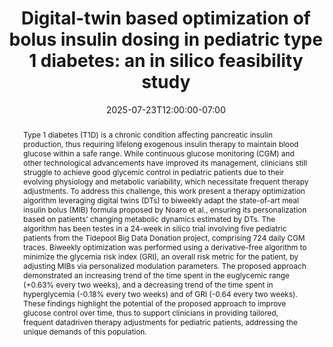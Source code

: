---
# Documentation: https://wowchemy.com/docs/managing-content/

title: "Digital-twin based optimization of bolus insulin dosing in pediatric type 1 diabetes: an in silico feasibility study"
event: EMIL Summer'25 Seminars
event_url:
location: Online (Zoom)
address:
  street:
  city:
  region:
  postcode:
  country:
summary:  This paper proposes DT-based MIB optimization framework to assist clinicians during routine visits with pediatric T1D patients by optimizing insulin therapy on a biweekly basis

abstract: "Type 1 diabetes (T1D) is a chronic condition affecting pancreatic insulin production, thus requiring lifelong exogenous insulin therapy to maintain blood glucose within a safe range. While continuous glucose monitoring (CGM) and other technological advancements have improved its management, clinicians still struggle to achieve good glycemic control in pediatric patients due to their evolving physiology and metabolic variability, which necessitate frequent therapy adjustments. To address this challenge, this work present a therapy optimization algorithm leveraging digital twins (DTs) to biweekly adapt the state-of-art meal insulin bolus (MIB) formula proposed by Noaro et al., ensuring its personalization based on patients’ changing metabolic dynamics estimated by DTs. The algorithm has been testes in a 24-week in silico trial involving five pediatric patients from the Tidepool Big Data Donation project, comprising 724 daily CGM traces. Biweekly optimization was performed using a derivative-free algorithm to minimize the glycemia risk index (GRI), an overall risk metric for the patient, by adjusting MIBs via personalized modulation parameters. The proposed approach demonstrated an increasing trend of the time spent in the euglycemic range (+0.63% every two weeks), and a decreasing trend of the time spent in hyperglycemia (-0.18% every two weeks) and of GRI (-0.64 every two weeks). These findings highlight the potential of the proposed approach to improve glucose control over time, thus to support clinicians in providing tailored, frequent datadriven therapy adjustments for pediatric patients, addressing the unique demands of this population."

# Talk start and end times.
#   End time can optionally be hidden by prefixing the line with `#`.
date: 2025-07-23T12:00:00-07:00
date_end: 2025-07-23T12:30:00-07:00
all_day: false

# Schedule page publish date (NOT event date).
publishDate: 2025-07-23T12:00:00-07:00

authors: [shovito-barua-soumma]
tags: []

# Is this a featured event? (true/false)
featured: false

# Featured image
# To use, add an image named `featured.jpg/png` to your page's folder. 
# Focal points: Smart, Center, TopLeft, Top, TopRight, Left, Right, BottomLeft, Bottom, BottomRight.
image:
  caption: ""
  focal_point: ""
  preview_only: false

# Custom links (optional).
#   Uncomment and edit lines below to show custom links.
# links:
# - name: Follow
#   url: https://twitter.com
#   icon_pack: fab
#   icon: twitter

# Optional filename of your slides within your event's folder or a URL.
url_slides: 10-DigitalTwin_EMBC.pptx

url_code:
url_pdf: 
url_video:

# Markdown Slides (optional).
#   Associate this event with Markdown slides.
#   Simply enter your slide deck's filename without extension.
#   E.g. `slides = "example-slides"` references `content/slides/example-slides.md`.
#   Otherwise, set `slides = ""`.
slides: ""

# Projects (optional).
#   Associate this post with one or more of your projects.
#   Simply enter your project's folder or file name without extension.
#   E.g. `projects = ["internal-project"]` references `content/project/deep-learning/index.md`.
#   Otherwise, set `projects = []`.
projects: []
---